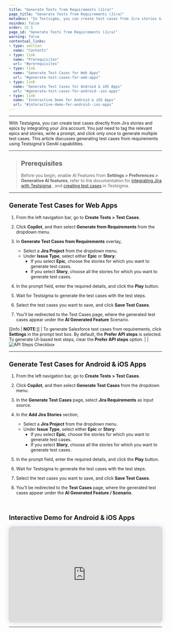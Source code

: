 ```yaml
---
title: "Generate Tests from Requirements (Jira)"
page_title: "Generate Tests from Requirements (Jira)"
metadesc: "In Testsigma, you can create test cases from Jira stories & epics by integrating Jira | Learn how to create test cases from Jira using GenAI capabilities"
noindex: false
order: 32.5
page_id: "Generate Tests from Requirements (Jira)"
warning: false
contextual_links:
- type: section
  name: "Contents"
- type: link
  name: "Prerequisites"
  url: "#prerequisites"
- type: link
  name: "Generate Test Cases for Web Apps"
  url: "#generate-test-cases-for-web-apps"
- type: link
  name: "Generate Test Cases for Android & iOS Apps"
  url: "#generate-test-cases-for-android--ios-apps"
- type: link
  name: "Interactive Demo for Android & iOS Apps"
  url: "#interactive-demo-for-android--ios-apps"
---
```


---

With Testsigma, you can create test cases directly from Jira stories and epics by integrating your Jira account. You just need to tag the relevant epics and stories, write a prompt, and click only once to generate multiple test cases. This article discusses generating test cases from requirements using Testsigma's GenAI capabilities.

---

> ## **Prerequisites**
> 
> Before you begin, enable AI Features from **Settings > Preferences > Generative AI features**, refer to the documentation for [integrating Jira with Testsigma](https://testsigma.com/docs/integrations/bug-reporting/jira/) , and [creating test cases](https://testsigma.com/docs/test-cases/manage/add-edit-delete/) in Testsigma.

---

## **Generate Test Cases for Web Apps**

1. From the left navigation bar, go to **Create Tests > Test Cases**.

2. Click **Copilot**, and then select **Generate from Requirements** from the dropdown menu. 

3. In **Generate Test Cases from Requirements** overlay,  
   - Select a **Jira Project** from the dropdown menu.
   - Under **Issue Type**, select either **Epic** or **Story**:
      - If you select **Epic**, choose the stories for which you want to generate test cases.
      - If you select **Story**, choose all the stories for which you want to generate test cases.

4. In the prompt field, enter the required details, and click the **Play** button.

5. Wait for Testsigma to generate the test cases with the test steps.

6. Select the test cases you want to save, and click **Save Test Cases**.

7. You’ll be redirected to the Test Cases page, where the generated test cases appear under the **AI Generated Feature** Scenario.


[[info | **NOTE**:]]
| To generate Salesforce test cases from requirements, click **Settings** in the prompt text box. By default, the **Prefer API steps** is selected. To generate UI-based test steps, clear the **Prefer API steps** option.
| 
| ![API Steps Checkbox](https://s3.amazonaws.com/static-docs.testsigma.com/new_images/projects/applications/SF_Generate_Steps_Jira.png)

---

## **Generate Test Cases for Android & iOS Apps**

1. From the left navigation bar, go to **Create Tests > Test Cases**.

2. Click **Copilot**, and then select **Generate Test Cases** from the dropdown menu.

3. In the **Generate Test Cases** page, select **Jira Requirements** as input source. 

4. In the **Add Jira Stories** section, 
   - Select a **Jira Project** from the dropdown menu.
   - Under **Issue Type**, select either **Epic** or **Story**:
      - If you select **Epic**, choose the stories for which you want to generate test cases.
      - If you select **Story**, choose all the stories for which you want to generate test cases.

5. In the prompt field, enter the required details, and click the **Play** button.

6. Wait for Testsigma to generate the test cases with the test steps.

7. Select the test cases you want to save, and click **Save Test Cases**.

8. You’ll be redirected to the **Test Cases** page, where the generated test cases appear under the **AI Generated Feature / Scenario**.

<br>

## **Interactive Demo for Android & iOS Apps**

<div>
  <script async src="https://js.storylane.io/js/v2/storylane.js"></script>
  <div class="sl-embed" style="position:relative;padding-bottom:calc(57.41% + 25px);width:100%;height:0;transform:scale(1)">
    <iframe loading="lazy" class="sl-demo" src="https://app.storylane.io/demo/uj3otprgm4zj?embed=inline" name="sl-embed" allow="fullscreen" allowfullscreen style="position:absolute;top:0;left:0;width:100%!important;height:100%!important;border:1px solid rgba(63,95,172,0.35);box-shadow: 0px 0px 18px rgba(26, 19, 72, 0.15);border-radius:10px;box-sizing:border-box;"></iframe>
  </div>
</div>

---